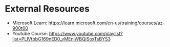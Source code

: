 # External Resources
- Microsoft Learn: https://learn.microsoft.com/en-us/training/courses/az-900t00
- Youtube Course: https://www.youtube.com/playlist?list=PLlVtbbG169nED0_vMEniWBQjSoxTsBYS3
